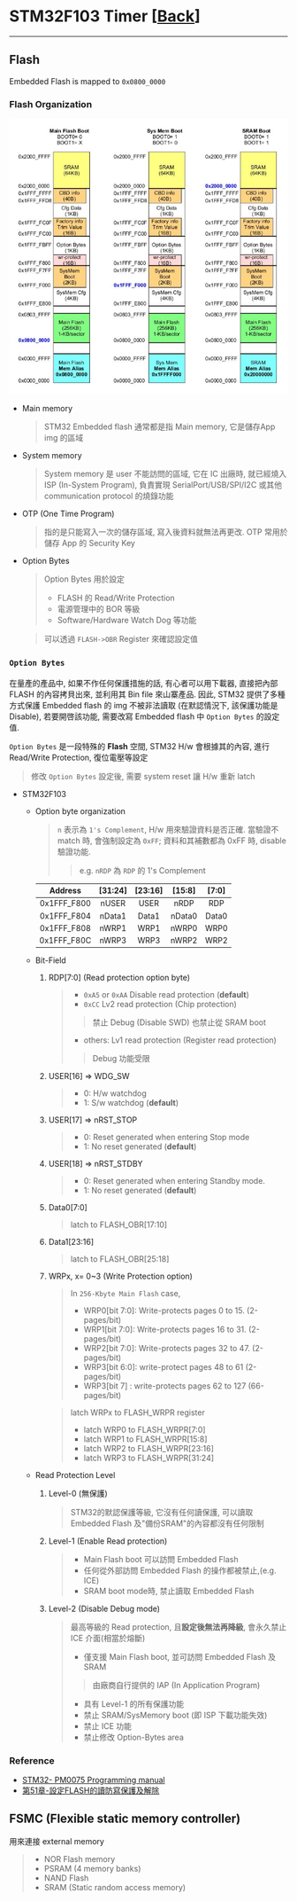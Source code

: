 # STM32F103 Timer [[Back](note_stm32F103.md#Flash)]
---

## Flash

Embedded Flash is mapped to `0x0800_0000`

### Flash Organization

![Mem_Remap](flow/F103_Mem_Remap.jpg)

+ Main memory
    > STM32 Embedded flash 通常都是指 Main memory, 它是儲存App img 的區域

+ System memory
    > System memory 是 user 不能訪問的區域, 它在 IC 出廠時, 就已經燒入 ISP (In-System Program),
    負責實現 SerialPort/USB/SPI/I2C 或其他 communication protocol 的燒錄功能

+ OTP (One Time Program)
    > 指的是只能寫入一次的儲存區域, 寫入後資料就無法再更改. OTP 常用於儲存 App 的 Security Key

+ Option Bytes
    > Option Bytes 用於設定
    > + FLASH 的 Read/Write Protection
    > + 電源管理中的 BOR 等級
    > + Software/Hardware Watch Dog 等功能

    > 可以透過 `FLASH->OBR` Register 來確認設定值

### `Option Bytes`

在量產的產品中, 如果不作任何保護措施的話, 有心者可以用下載器, 直接把內部 FLASH 的內容拷貝出來, 並利用其 Bin file 來山寨產品.
因此, STM32 提供了多種方式保護 Embedded flash 的 img 不被非法讀取 (在默認情況下, 該保護功能是 Disable),
若要開啓該功能, 需要改寫 Embedded flash 中 `Option Bytes` 的設定值.

`Option Bytes` 是一段特殊的 **Flash** 空間, STM32 H/w 會根據其的內容, 進行 Read/Write Protection, 復位電壓等設定
> 修改 `Option Bytes` 設定後, 需要 system reset 讓 H/w 重新 latch

+ STM32F103

    - Option byte organization
        > `n` 表示為 `1's Complement`, H/w 用來驗證資料是否正確.
        當驗證不 match 時, 會強制設定為 `0xFF`; 資料和其補數都為 0xFF 時, disable 驗證功能.
        >> e.g. `nRDP` 為 `RDP` 的 1's Complement

        | Address     | [31:24] | [23:16] | [15:8]  | [7:0] |
        |:-:          | :-:     | :-:     | :-:     | :-:   |
        | 0x1FFF_F800 | nUSER   | USER    | nRDP    | RDP   |
        | 0x1FFF_F804 | nData1  | Data1   | nData0  | Data0 |
        | 0x1FFF_F808 | nWRP1   | WRP1    | nWRP0   | WRP0  |
        | 0x1FFF_F80C | nWRP3   | WRP3    | nWRP2   | WRP2  |

    - Bit-Field

        1. RDP[7:0] (Read protection option byte)
            > + `0xA5` or `0xAA` Disable read protection (**default**)
            > + `0xCC` Lv2 read protection (Chip protection)
            >> 禁止 Debug (Disable SWD) 也禁止從 SRAM boot
            > + others: Lv1 read protection (Register read protection)
            >> Debug 功能受限

        1. USER[16] => WDG_SW
            > + 0: H/w watchdog
            > + 1: S/w watchdog (**default**)

        1. USER[17] => nRST_STOP
            > + 0: Reset generated when entering Stop mode
            > + 1: No reset generated (**default**)

        1. USER[18] => nRST_STDBY
            > + 0: Reset generated when entering Standby mode.
            > + 1: No reset generated (**default**)

        1. Data0[7:0]
            > latch to FLASH_OBR[17:10]

        1. Data1[23:16]
            > latch to FLASH_OBR[25:18]

        1. WRPx, x= 0~3 (Write Protection option)
            > In `256-Kbyte Main Flash` case,
            > + WRP0[bit 7:0]: Write-protects pages 0 to 15.  (2-pages/bit)
            > + WRP1[bit 7:0]: Write-protects pages 16 to 31. (2-pages/bit)
            > + WRP2[bit 7:0]: Write-protects pages 32 to 47. (2-pages/bit)
            > + WRP3[bit 6:0]: write-protect pages 48 to 61 (2-pages/bit)
            > + WRP3[bit 7] : write-protects pages 62 to 127 (66-pages/bit)

            > latch WRPx to FLASH_WRPR register
            > + latch WRP0 to FLASH_WRPR[7:0]
            > + latch WRP1 to FLASH_WRPR[15:8]
            > + latch WRP2 to FLASH_WRPR[23:16]
            > + latch WRP3 to FLASH_WRPR[31:24]

    - Read Protection Level

        1. Level-0 (無保護)
            > STM32的默認保護等級, 它沒有任何讀保護, 可以讀取 Embedded Flash 及"備份SRAM"的內容都沒有任何限制

        1. Level-1 (Enable Read protection)
            > + Main Flash boot 可以訪問 Embedded Flash
            > + 任何從外部訪問 Embedded Flash 的操作都被禁止,(e.g. ICE)
            > + SRAM boot mode時, 禁止讀取 Embedded Flash

        1. Level-2 (Disable Debug mode)
            > 最高等級的 Read protection, 且**設定後無法再降級**, 會永久禁止 ICE 介面(相當於熔斷)
            > + 僅支援 Main Flash boot, 並可訪問 Embedded Flash 及 SRAM
            >> 由廠商自行提供的 IAP (In Application Program)
            > + 具有 Level-1 的所有保護功能
            > + 禁止 SRAM/SysMemory boot (即 ISP 下載功能失效)
            > + 禁止 ICE 功能
            > + 禁止修改 Option-Bytes area




### Reference

+ [STM32- PM0075 Programming manual](https://www.st.com/resource/en/programming_manual/pm0075-stm32f10xxx-flash-memory-microcontrollers-stmicroelectronics.pdf)
+ [第51章-設定FLASH的讀防寫保護及解除](https://www.cnblogs.com/firege/p/5806164.html)

## FSMC (Flexible static memory controller)

用來連接 external memory
> + NOR Flash memory
> + PSRAM (4 memory banks)
> + NAND Flash
> + SRAM (Static random access memory)


